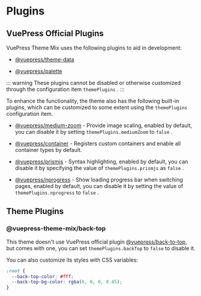 # Plugins

## VuePress Official Plugins

VuePress Theme Mix uses the following plugins to aid in development:

- [@vuepress/theme-data](https://v2.vuepress.vuejs.org/reference/plugin/theme-data.html)

- [@vuepress/palette](https://v2.vuepress.vuejs.org/reference/plugin/palette.html)

::: warning
These plugins cannot be disabled or otherwise customized through the configuration item `themePlugins` .
:::

To enhance the functionality, the theme also has the following built-in plugins, which can be customized to some extent using the `themePlugins` configuration item.

- [@vuepress/medium-zoom](https://v2.vuepress.vuejs.org/reference/plugin/medium-zoom.html) - Provide image scaling, enabled by default, you can disable it by setting `themePlugins.mediumZoom` to `false` .

- [@vuepress/container](https://v2.vuepress.vuejs.org/reference/plugin/container.html) - Registers custom containers and enable all container types by default.

- [@vuepress/prismjs](https://v2.vuepress.vuejs.org/reference/plugin/prismjs.html) - Syntax highlighting, enabled by default, you can disable it by specifying the value of `themePlugins.prismjs` as `false` .

- [@vuepress/nprogress](https://v2.vuepress.vuejs.org/reference/plugin/nprogress.html) - Show loading progress bar when switching pages, enabled by default, you can disable it by setting the value of `themePlugins.nprogress` to `false` .

## Theme Plugins

### @vuepress-theme-mix/back-top

This theme doesn't use VuePress official plugin [@vuepress/back-to-top](https://v2.vuepress.vuejs.org/reference/plugin/back-to-top.html), but comes with one, you can set `themePlugins.backTop` to `false` to disable it.

You can also customize its styles with CSS variables:

```scss
:root {
  --back-top-color: #fff;
  --back-top-bg-color: rgba(0, 0, 0, 0.45);
}
```
